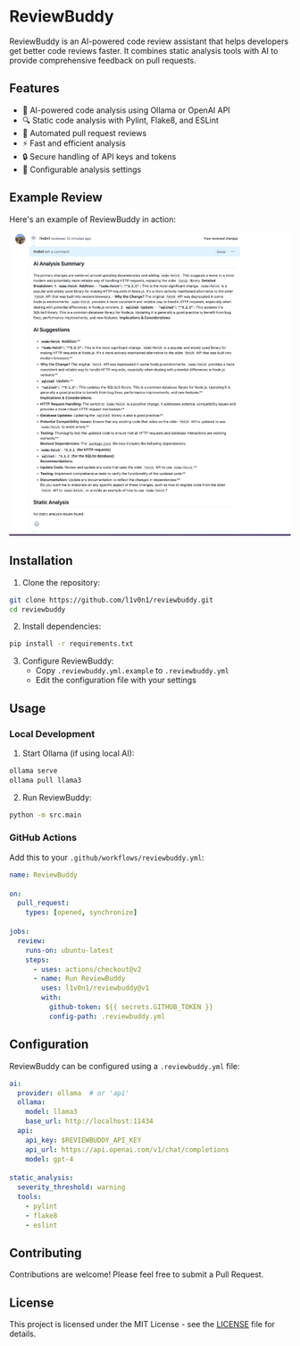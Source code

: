 # ReviewBuddy

ReviewBuddy is an AI-powered code review assistant that helps developers get better code reviews faster. It combines static analysis tools with AI to provide comprehensive feedback on pull requests.

## Features

- 🤖 AI-powered code analysis using Ollama or OpenAI API
- 🔍 Static code analysis with Pylint, Flake8, and ESLint
- 📝 Automated pull request reviews
- ⚡ Fast and efficient analysis
- 🔒 Secure handling of API keys and tokens
- 🎯 Configurable analysis settings

## Example Review

Here's an example of ReviewBuddy in action:

![ReviewBuddy Example Review](screen.png)

## Installation

1. Clone the repository:
```bash
git clone https://github.com/l1v0n1/reviewbuddy.git
cd reviewbuddy
```

2. Install dependencies:
```bash
pip install -r requirements.txt
```

3. Configure ReviewBuddy:
   - Copy `.reviewbuddy.yml.example` to `.reviewbuddy.yml`
   - Edit the configuration file with your settings

## Usage

### Local Development

1. Start Ollama (if using local AI):
```bash
ollama serve
ollama pull llama3
```

2. Run ReviewBuddy:
```bash
python -m src.main
```

### GitHub Actions

Add this to your `.github/workflows/reviewbuddy.yml`:

```yaml
name: ReviewBuddy

on:
  pull_request:
    types: [opened, synchronize]

jobs:
  review:
    runs-on: ubuntu-latest
    steps:
      - uses: actions/checkout@v2
      - name: Run ReviewBuddy
        uses: l1v0n1/reviewbuddy@v1
        with:
          github-token: ${{ secrets.GITHUB_TOKEN }}
          config-path: .reviewbuddy.yml
```

## Configuration

ReviewBuddy can be configured using a `.reviewbuddy.yml` file:

```yaml
ai:
  provider: ollama  # or 'api'
  ollama:
    model: llama3
    base_url: http://localhost:11434
  api:
    api_key: $REVIEWBUDDY_API_KEY
    api_url: https://api.openai.com/v1/chat/completions
    model: gpt-4

static_analysis:
  severity_threshold: warning
  tools:
    - pylint
    - flake8
    - eslint
```

## Contributing

Contributions are welcome! Please feel free to submit a Pull Request.

## License

This project is licensed under the MIT License - see the [LICENSE](LICENSE) file for details. 